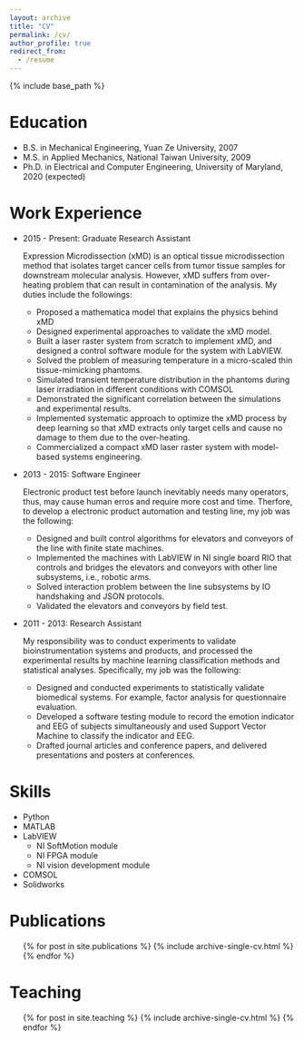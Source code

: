 ```yaml
---
layout: archive
title: "CV"
permalink: /cv/
author_profile: true
redirect_from:
  - /resume
---
```


{% include base_path %}

Education
======
* B.S. in Mechanical Engineering, Yuan Ze University, 2007
* M.S. in Applied Mechanics, National Taiwan University, 2009
* Ph.D. in Electrical and Computer Engineering, University of Maryland, 2020 (expected)

Work Experience
======
* 2015 - Present: Graduate Research Assistant

  Expression Microdissection (xMD) is an optical tissue microdissection method that isolates target cancer cells from tumor tissue samples for downstream molecular analysis. However, xMD suffers from over-heating problem that can result in contamination of the analysis. My duties include the followings:
  * Proposed a mathematica model that explains the physics behind xMD
  * Designed experimental approaches to validate the xMD model.
  * Built a laser raster system from scratch to implement xMD, and designed a control software module for the system with LabVIEW.
  * Solved the problem of measuring temperature in a micro-scaled thin tissue-mimicking phantoms.
  * Simulated transient temperature distribution in the phantoms during laser irradiation in different conditions with COMSOL
  * Demonstrated the significant correlation between the simulations and experimental results.
  * Implemented systematic approach to optimize the xMD process by deep learning so that xMD extracts only target cells and cause no damage to them due to the over-heating.
  * Commercialized a compact xMD laser raster system with model-based systems engineering. 

* 2013 - 2015: Software Engineer

  Electronic product test before launch inevitably needs many operators, thus, may cause human erros and require more cost and time. Therfore, to develop a electronic product automation and testing line, my job was the following:   
  * Designed and built control algorithms for elevators and conveyors of the line with finite state machines.
  * Implemented the machines with LabVIEW in NI single board RIO that controls and bridges the elevators and conveyors with other line subsystems, i.e., robotic arms.
  * Solved interaction problem between the line subsystems by IO handshaking and JSON protocols.
  * Validated the elevators and conveyors by field test.

* 2011 - 2013: Research Assistant

  My responsibility was to conduct experiments to validate bioinstrumentation systems and products, and processed the experimental results by machine learning classification methods and statistical analyses. Specifically, my job was the following:
  * Designed and conducted experiments to statistically validate biomedical systems. For example, factor analysis for questionnaire evaluation.
  * Developed a software testing module to record the emotion indicator and EEG of subjects simultaneously and used Support Vector Machine to classify the indicator and EEG.
  * Drafted journal articles and conference papers, and delivered presentations and posters at conferences.
  
Skills
======
* Python
* MATLAB
* LabVIEW
  * NI SoftMotion module
  * NI FPGA module
  * NI vision development module
* COMSOL
* Solidworks

Publications
======
  <ul>{% for post in site.publications %}
    {% include archive-single-cv.html %}
  {% endfor %}</ul>
  
Teaching
======
  <ul>{% for post in site.teaching %}
    {% include archive-single-cv.html %}
  {% endfor %}</ul>
